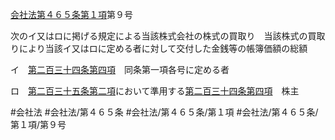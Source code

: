 [会社法第４６５条第１項](会社法＿＿＿＿第４６５条第１項)第９号

次のイ又はロに掲げる規定による当該株式会社の株式の買取り　当該株式の買取りにより当該イ又はロに定める者に対して交付した金銭等の帳簿価額の総額

イ　[第二百三十四条第四項](会社法＿＿＿＿第２３４条第４項)　同条第一項各号に定める者

ロ　[第二百三十五条第二項](会社法＿＿＿＿第２３５条第２項)において準用する[第二百三十四条第四項](会社法＿＿＿＿第２３４条第４項)　株主


#会社法
#会社法/第４６５条
#会社法/第４６５条/第１項
#会社法/第４６５条/第１項/第９号
